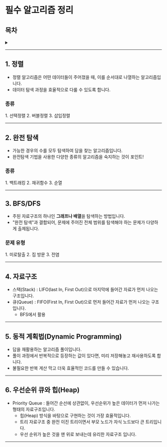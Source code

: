 # 필수 알고리즘 정리

<h2> 목차</h2> 
<details>
<summary> </summary>
<div markdown="1">

1. 정렬
    1. 선택정렬
    2. 버블정렬
    3. 삽입정렬
2. 완전탐색
    1. 백트래킹
    2. 재귀함수
    3. 순열
3. BFS/DFS
    1. 미로탈출
    2. 집 방문
    3. 전염
4. 자료구조
    1. Stack
    2. Queue
5. 동적 계획법(Dynamic Programming)
6. 우선순위 큐 와 힙(Heap)

<참조> https://drspace.tistory.com/46
</div>
</details>

---
## 1. 정렬
- 정렬 알고리즘은 어떤 데이터들이 주어졌을 때, 이를 순서대로 나열하는 알고리즘입니다.
- 데이터 탐색 과정을 효율적으로 다룰 수 있도록 합니다.

<h3>종류</h3>
    1. 선택정렬
    2. 버블정렬
    3. 삽입정렬

---
## 2. 완전 탐색
- 가능한 경우의 수를 모두 탐색하여 담을 찾는 알고리즘입니다.
- 완전탐색 기법을 사용한 다양한 종류의 알고리즘을 숙지하는 것이 포인트!

<h3>종류</h3>
    1. 백트래킹
    2. 재귀함수
    3. 순열

---
## 3. BFS/DFS
- 주된 자료구조의 하나인 **그래프나 배열**을 탐색하는 방법입니다.
- "완전 탐색"과 결합되어, 문제에 주어진 전체 범위를 탐색해야 하는 문제가 다양하게 출제됩니다.

<h3>문제 유형</h3>
    1. 미로탈출
    2. 집 방문
    3. 전염

---
## 4. 자료구조
- 스택(Stack) : LIFO(last In, First Out)으로 마지막에 들어간 자료가 먼저 나오는 구조입니다.
- 큐(Queue) : FIFO(First In, First Out)으로 먼저 들어간 자료가 먼저 나오는 구조입니다.
    - BFS에서 활용

---
## 5. 동적 계획법(Dynamic Programming)
- 답을 재활용하는 알고리즘 풀이입니다.
- 풀이 과정에서 반복적으로 등장하는 값이 있다면, 미리 저장해놓고 재사용하도록 합니다.
- 불필요한 반복 게산 막고 더욱 효율적인 코드를 만들 수 있습니다.
    
---
## 6. 우선순위 큐와 힙(Heap)
- Priority Queue : 들어간 순선에 상관없이, 우선순위가 높은 데이터가 먼저 나가는 형태의 자료구조입니다.
    - 힙(Heap) 방식을 바탕으로 구현하는 것이 가장 효율적입니다.
    - 트리 자료구조 중 완전 이진 트리이면서 부모 노드가 자식 노드보다 큰 트리입니다.
    - 우선 순위가 높은 것을 맨 위로 보내는데 유리한 자료구조 입니다.    
---
